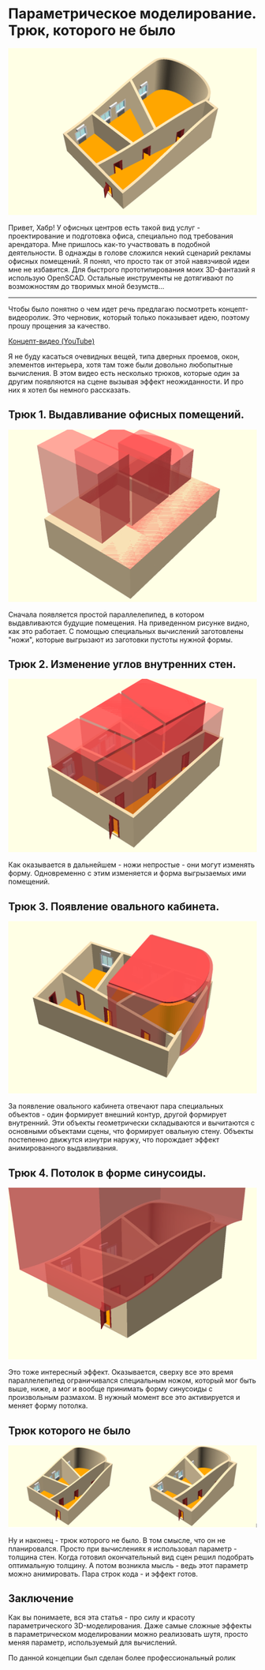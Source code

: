 # Параметрическое моделирование. Трюк, которого не было

![ОфисМечты](dream_01.png)

Привет, Хабр! У офисных центров есть такой вид услуг - проектирование и
подготовка офиса, специально под требования арендатора. Мне пришлось как-то
участвовать в подобной деятельности. B однажды в голове сложился некий 
сценарий рекламы офисных помещений. 
Я понял, что просто так от этой навязчивой идеи мне не избавится. 
Для быстрого прототипирования моих 3D-фантазий я использую OpenSCAD. 
Остальные инструменты не дотягивают по возможностям до творимых 
мной безумств... 
 

****

Чтобы было понятно о чем идет речь предлагаю посмотреть концепт-видеоролик.
Это черновик, который только показывает идею, поэтому прошу прощения за 
качество.
 
[Концепт-видео (YouTube)](https://youtu.be/nTueqlaXfzI)

Я не буду касаться очевидных вещей, типа дверных проемов, окон, элементов интерьера,
хотя там тоже были довольно любопытные вычисления. 
В этом видео есть несколько трюков, которые один за другим появляются на сцене
вызывая эффект неожиданности. И про них я хотел бы немного рассказать.

## Трюк 1. Выдавливание офисных помещений.

![Выдавливание офисных помещений](dream_02.png)

Сначала появляется простой параллелепипед, в котором выдавливаются будущие помещения.
На приведенном рисунке видно, как это работает. С помощью специальных вычислений
заготовлены "ножи", которые выгрызают из заготовки пустоты нужной формы.

## Трюк 2. Изменение углов внутренних стен.

![Изменение углов внутренних стен](dream_03.png)

Как оказывается в дальнейшем - ножи непростые - они могут изменять форму. Одновременно с этим 
изменяется и форма выгрызаемых ими помещений.

## Трюк 3. Появление овального кабинета.

![Появление овального кабинета](dream_05.png)

За появление овального кабинета отвечают пара специальных объектов - один формирует внешний контур,
другой формирует внутренний. Эти объекты геометрически складываются и вычитаются с основными объектами
сцены, что формирует овальную стену. Объекты постепенно движутся изнутри наружу, что порождает эффект
анимированного выдавливания.

## Трюк 4. Потолок в форме синусоиды.

![Потолок в форме синусоиды](dream_06.png)

Это тоже интересный эффект. Оказывается, сверху все это время параллелепипед ограничивался
специальным ножом, который мог быть выше, ниже, а мог и вообще принимать форму синусоиды с 
произвольным размахом. В нужный момент все это активируется и меняет форму потолка.

## Трюк которого не было

![Трюк которого не было](dream_07.png)

Ну и наконец - трюк которого не было. В том смысле, что он не планировался. Просто при 
вычислениях я использовал параметр - толщина стен. Когда готовил окончательный вид сцен
решил подобрать оптимальную толщину. А потом возникла мысль - ведь этот параметр можно
анимировать. Пара строк кода - и эффект готов.

## Заключение

Как вы понимаете, вся эта статья - про силу и красоту параметрического 3D-моделирования.
Даже самые сложные эффекты в параметрическом моделировании можно реализовать шутя,
просто меняя параметр, используемый для вычислений.

По данной концепции был сделан более профессиональный ролик












